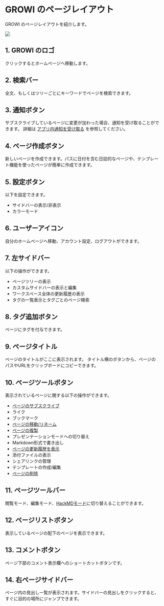 # GROWI のページレイアウト

GROWI のページレイアウトを紹介します。

![](/assets/images/page_layout.png)

## 1. GROWI のロゴ

クリックするとホームページへ移動します。

## 2. 検索バー

全文、もしくはツリーごとにキーワードでページを検索できます。

## 3. 通知ボタン

サブスクライブしているページに変更が加わった場合、通知を受け取ることができます。
詳細は [アプリ内通知を受け取る](/ja/guide/features/in-app-notification.html) を参照してください。

## 4. ページ作成ボタン

新しいページを作成できます。パスに日付を含む日誌的なページや、テンプレート機能を使ったページが簡単に作成できます。

## 5. 設定ボタン

以下を設定できます。

- サイドバーの表示/非表示
- カラーモード

## 6. ユーザーアイコン

自分のホームページへ移動、アカウント設定、ログアウトができます。

## 7. 左サイドバー

以下の操作ができます。

- ページツリーの表示
- カスタムサイドバーの表示と編集
- ワークスペース全体の更新履歴の表示
- タグの一覧表示とタグごとのページ検索

## 8. タグ追加ボタン

ページにタグを付与できます。

## 9. ページタイトル

ページのタイトルがここに表示されます。
タイトル横のボタンから、ページのパスやURLをクリップボードにコピーできます。

## 10. ページツールボタン

表示されているページに関する以下の操作ができます。

- [ページのサブスクライブ](/ja/guide/features/in-app-notification.html)
- ライク
- ブックマーク
- [ページの移動/リネーム](/ja/guide/features/page_operation.html)
- [ページの複製](/ja/guide/features/page_operation.html)
- プレゼンテーションモードへの切り替え
- Markdown形式で書き出し
- [ページの更新履歴を表示](/ja/guide/features/history.html)
- 添付ファイルの表示
- シェアリンクの管理
- テンプレートの作成/編集
- [ページの削除](/ja/guide/features/page_operation.html)

## 11. ページツールバー

閲覧モード、編集モード、[HackMDモード](/ja/guide/features/hackmd.html)に切り替えることができます。

## 12. ページリストボタン

表示しているページの配下のページを表示できます。

## 13. コメントボタン

ページ下部のコメント表示欄へのショートカットボタンです。

## 14. 右ページサイドバー

ページ内の見出し一覧が表示されます。サイドバーの見出しをクリックすると、すぐに目的の場所にジャンプできます。

